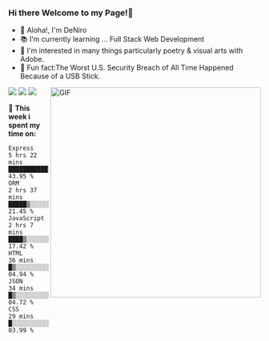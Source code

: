 ### Hi there Welcome to my Page!👋
- 🥼 Aloha!, I'm DeNiro
- 📚 I’m currently learning ... Full Stack Web Development
- 🔮 I'm interested in many things particularly poetry & visual arts with Adobe.
- 🤯 Fun fact:The Worst U.S. Security Breach of All Time Happened Because of a USB Stick.


<img align="right" alt="GIF" src="https://raw.githubusercontent.com/rahul-jha98/rahul-jha98/main/techstack.gif" width="420px"/>
<a href="https://www.linkedin.com/in/deniro-dumas-7b57491ba/" target="blank"><img src="https://img.shields.io/badge/LinkedIn-0077B5?style=for-the-badge&logo=linkedin&logoColor=white" /></a>
   <a href="https://docs.google.com/document/d/1OTvbGi3IkaQfebnwFf2WM2eXvCj6fwps/edit?usp=sharing&ouid=106128385963472784841&rtpof=true&sd=true" target="blank"><img src="https://img.shields.io/badge/Resume-4285F4?style=for-the-badge&logo=google-cloud&logoColor=white" /></a>
  <a href="mailto:dumasdj23@gmail.com" target="blank"><img src="https://img.shields.io/badge/Gmail-D14836?style=for-the-badge&logo=gmail&logoColor=white" /></a>


🔨 **This week i spent my time on:**

```text
Express      5 hrs 22 mins   ███████████░░░░░░░░░░░░░░   43.95 %
ORM          2 hrs 37 mins   █████▒░░░░░░░░░░░░░░░░░░░   21.45 %
JavaScript   2 hrs 7 mins    ████▒░░░░░░░░░░░░░░░░░░░░   17.42 %
HTML         36 mins         █▒░░░░░░░░░░░░░░░░░░░░░░░   04.94 %
JSON         34 mins         █▒░░░░░░░░░░░░░░░░░░░░░░░   04.72 %
CSS         29 mins         █░░░░░░░░░░░░░░░░░░░░░░░░   03.99 %
```

